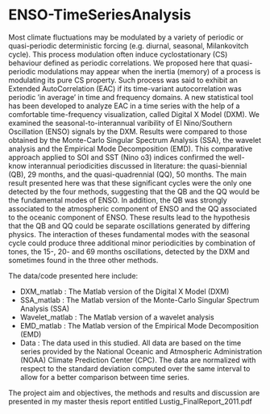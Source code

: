 # ENSO-TimeSeriesAnalysis

Most climate fluctuations may be modulated by a variety of periodic or quasi-periodic deterministic forcing (e.g. diurnal, seasonal, Milankovitch cycle). This process modulation often induce cyclostationary (CS) behaviour defined as periodic correlations. We proposed here that quasi-periodic modulations may appear when the inertia (memory) of a process is modulating its pure CS property. Such process was said to exhibit an Extended AutoCorrelation (EAC) if its time-variant autocorrelation was periodic ’in average’ in time and frequency domains. A new statistical tool has been developed to analyze EAC in a time series with the help of a comfortable time-frequency visualization, called Digital X Model (DXM). We examined the seasonal-to-interannual varibility of El Nino/Southern Oscillation (ENSO) signals by the DXM. Results were compared to those obtained by the Monte-Carlo Singular Spectrum Analysis (SSA), the wavelet analysis and the Empirical Mode Decomposition (EMD). This comparative approach applied to SOI and SST (Nino o3) indices confirmed the well-know interannual periodicities discussed in literature: the quasi-biennial (QB), 29 months, and the quasi-quadrennial (QQ), 50 months. The main result presented here was that these significant cycles were the only one detected by the four methods, suggesting that the QB and the QQ would be the fundamental modes of ENSO. In addition, the QB was strongly associated to the atmospheric component of ENSO and the QQ associated to the oceanic component of ENSO. These results lead to the hypothesis that the QB and QQ could be separate oscillations generated by differing physics. The interaction of theses fundamental modes with the seasonal cycle could produce three additional minor periodicities by combination of tones, the 15-, 20- and 69 months oscillations, detected by the DXM and sometimes found in the three other methods.

The data/code presented here include:
- DXM_matlab : The Matlab version of the Digital X Model (DXM)
- SSA_matlab : The Matlab version of the Monte-Carlo Singular Spectrum Analysis (SSA)
- Wavelet_matlab : The Matlab version of a wavelet analysis
- EMD_matlab : The Matlab version of the Empirical Mode Decomposition (EMD)
- Data : The data used in this studied. All data are based on the time series provided by the National Oceanic and Atmospheric Administration (NOAA) Climate Prediction Center (CPC). The data are normalized with respect to the standard deviation computed over the same interval to allow for a better comparison between time series.

The project aim and objectives, the methods and results and discussion are presented in my master thesis report entitled Lustig_FinalReport_2011.pdf
